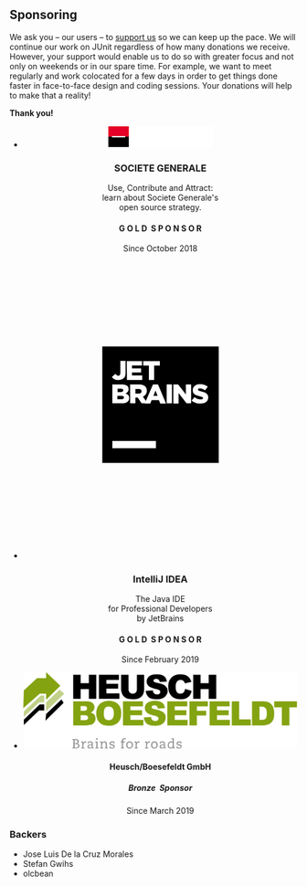 ## Sponsoring

We ask you – our users – to [support us](https://steadyhq.com/en/junit) so we can keep up the pace.
We will continue our work on JUnit regardless of how many donations we receive.
However, your support would enable us to do so with greater focus and not only on weekends or in our spare time.
For example, we want to meet regularly and work colocated for a few days in order to get things done faster in face-to-face design and coding sessions.
Your donations will help to make that a reality!

**Thank you!**

[//]: # (First line of Gold Sponsor Badges)
<div align="center">
  <ul class="list-inline">
    <li>
      <div class="cardgold" onclick="location.href='https://www.societegenerale.com/en/digital-and-innovation/tech-culture-it';">
        <div class="cardgold-image">
          <img src="assets/img/sponsor-logo-SocieteGenerale.png" alt="SOCIETE GENERALE">
        </div>
        <div class="cardgold-center">
          <h3>SOCIETE GENERALE</h3>
          <p>
            Use, Contribute and Attract:<br>
            learn about Societe Generale's<br>
            open source strategy.
          </p>
        </div>
        <div class="cardgold-bottom">
          <h4>G O L D&nbsp;&nbsp;S P O N S O R</h4>
          <p>Since October 2018</p>
        </div>
      </div>
    </li>
    <li>
      <div class="cardgold" onclick="location.href='https://www.jetbrains.com/idea/';">
        <div class="cardgold-image">
          <svg xmlns="http://www.w3.org/2000/svg" viewBox="0 0 120.1 130.2" id="jetbrains" width="100%" height="100%"><path d="M118.6,71.8c0.9-0.8,1.4-1.9,1.5-3.2c0.1-2.6-1.8-4.7-4.4-4.9 c-1.2-0.1-2.4,0.4-3.3,1.1l0,0l-83.8,45.9c-1.9,0.8-3.6,2.2-4.7,4.1c-2.9,4.8-1.3,11,3.6,13.9c3.4,2,7.5,1.8,10.7-0.2l0,0l0,0 c0.2-0.2,0.5-0.3,0.7-0.5l78-54.8C117.3,72.9,118.4,72.1,118.6,71.8L118.6,71.8L118.6,71.8z" fill="url(#jetbrains_a)"></path><path d="M118.8,65.1L118.8,65.1L55,2.5C53.6,1,51.6,0,49.3,0 c-4.3,0-7.7,3.5-7.7,7.7v0c0,2.1,0.8,3.9,2.1,5.3l0,0l0,0c0.4,0.4,0.8,0.7,1.2,1l67.4,57.7l0,0c0.8,0.7,1.8,1.2,3,1.3 c2.6,0.1,4.7-1.8,4.9-4.4C120.2,67.3,119.7,66,118.8,65.1z" fill="url(#jetbrains_b)"></path><path d="M57.1,59.5C57,59.5,17.7,28.5,16.9,28l0,0l0,0c-0.6-0.3-1.2-0.6-1.8-0.9 c-5.8-2.2-12.2,0.8-14.4,6.6c-1.9,5.1,0.2,10.7,4.6,13.4l0,0l0,0C6,47.5,6.6,47.8,7.3,48c0.4,0.2,45.4,18.8,45.4,18.8l0,0 c1.8,0.8,3.9,0.3,5.1-1.2C59.3,63.7,59,61,57.1,59.5z" fill="url(#jetbrains_c)"></path><path d="M49.3,0c-1.7,0-3.3,0.6-4.6,1.5L4.9,28.3c-0.1,0.1-0.2,0.1-0.2,0.2l-0.1,0 l0,0c-1.7,1.2-3.1,3-3.9,5.1C-1.5,39.4,1.5,45.9,7.3,48c3.6,1.4,7.5,0.7,10.4-1.4l0,0l0,0c0.7-0.5,1.3-1,1.8-1.6l34.6-31.2l0,0 c1.8-1.4,3-3.6,3-6.1v0C57.1,3.5,53.6,0,49.3,0z" fill="url(#jetbrains_d)"></path><path fill="#000" d="M34.6 37.4H85.6V88.4H34.6z"></path><path fill="#FFF" d="M39 78.8H58.1V82H39z"></path><g fill="#FFF"><path d="M38.8,50.8l1.5-1.4c0.4,0.5,0.8,0.8,1.3,0.8c0.6,0,0.9-0.4,0.9-1.2l0-5.3l2.3,0 l0,5.3c0,1-0.3,1.8-0.8,2.3c-0.5,0.5-1.3,0.8-2.3,0.8C40.2,52.2,39.4,51.6,38.8,50.8z"></path><path d="M45.3,43.8l6.7,0v1.9l-4.4,0V47l4,0l0,1.8l-4,0l0,1.3l4.5,0l0,2l-6.7,0 L45.3,43.8z"></path><path d="M55,45.8l-2.5,0l0-2l7.3,0l0,2l-2.5,0l0,6.3l-2.3,0L55,45.8z"></path><path d="M39,54l4.3,0c1,0,1.8,0.3,2.3,0.7c0.3,0.3,0.5,0.8,0.5,1.4v0 c0,1-0.5,1.5-1.3,1.9c1,0.3,1.6,0.9,1.6,2v0c0,1.4-1.2,2.3-3.1,2.3l-4.3,0L39,54z M43.8,56.6c0-0.5-0.4-0.7-1-0.7l-1.5,0l0,1.5 l1.4,0C43.4,57.3,43.8,57.1,43.8,56.6L43.8,56.6z M43,59l-1.8,0l0,1.5H43c0.7,0,1.1-0.3,1.1-0.8v0C44.1,59.2,43.7,59,43,59z"></path><path d="M46.8,54l3.9,0c1.3,0,2.1,0.3,2.7,0.9c0.5,0.5,0.7,1.1,0.7,1.9v0 c0,1.3-0.7,2.1-1.7,2.6l2,2.9l-2.6,0l-1.7-2.5h-1l0,2.5l-2.3,0L46.8,54z M50.6,58c0.8,0,1.2-0.4,1.2-1v0c0-0.7-0.5-1-1.2-1 l-1.5,0v2H50.6z"></path><path d="M56.8,54l2.2,0l3.5,8.4l-2.5,0l-0.6-1.5l-3.2,0l-0.6,1.5l-2.4,0L56.8,54z M58.8,59l-0.9-2.3L57,59L58.8,59z"></path><path d="M62.8,54l2.3,0l0,8.3l-2.3,0L62.8,54z"></path><path d="M65.7,54l2.1,0l3.4,4.4l0-4.4l2.3,0l0,8.3l-2,0L68,57.8l0,4.6l-2.3,0L65.7,54z"></path><path d="M73.7,61.1l1.3-1.5c0.8,0.7,1.7,1,2.7,1c0.6,0,1-0.2,1-0.6v0 c0-0.4-0.3-0.5-1.4-0.8c-1.8-0.4-3.1-0.9-3.1-2.6v0c0-1.5,1.2-2.7,3.2-2.7c1.4,0,2.5,0.4,3.4,1.1l-1.2,1.6 c-0.8-0.5-1.6-0.8-2.3-0.8c-0.6,0-0.8,0.2-0.8,0.5v0c0,0.4,0.3,0.5,1.4,0.8c1.9,0.4,3.1,1,3.1,2.6v0c0,1.7-1.3,2.7-3.4,2.7 C76.1,62.5,74.7,62,73.7,61.1z"></path></g></svg>
        </div>
        <div class="cardgold-center">
          <h3>IntelliJ IDEA</h3>
          <p>
            The Java IDE<br>
            for Professional Developers<br>
            by JetBrains
          </p>
        </div>
        <div class="cardgold-bottom">
          <h4>G O L D&nbsp;&nbsp;S P O N S O R</h4>
          <p>Since February 2019</p>
        </div>
      </div>
    </li>
  </ul>
</div>

[//]: # (First line of Bronze Sponsor Badges)
<div align="center">
  <ul class="list-inline">
    <li>
      <div class="cardbronze" onclick="location.href='http://www.heuboe.de';">
        <div class="cardbronze-image">
          <img src="assets/img/sponsor-logo-heuboe.svg" alt="Heusch/Boesefeldt">
        </div>
        <div class="cardbronze-center">
          <h4>Heusch/Boesefeldt GmbH</h4>
        </div>
        <div class="cardbronze-bottom">
          <h5>Bronze&nbsp;&nbsp;Sponsor</h5>
          <p>Since March 2019</p>
        </div>
      </div>
    </li>
  </ul>
</div>

### Backers

- Jose Luis De la Cruz Morales
- Stefan Gwihs
- olcbean
